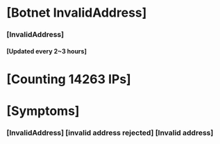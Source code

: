 # [Botnet InvalidAddress]
### [InvalidAddress]
#### [Updated every 2~3 hours]

# [Counting 14263 IPs]

# [Symptoms] 

###   [InvalidAddress] [invalid address rejected] [Invalid address]
